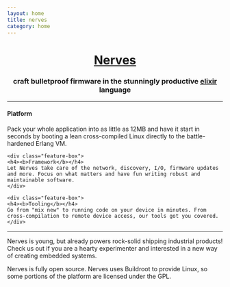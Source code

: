 ```yaml
---
layout: home
title: nerves
category: home
---
```


<center>
<h1><a href="http://nerves-project.org">Nerves</a></h1>
<h3>craft bulletproof firmware in the stunningly productive <a href="http://elixir-lang.org"><b>elixir</b></a> language</h3>
</center>

<hr/>
<div class="feature-box-container">
    <div class="feature-box">
    <h4><b>Platform</b></h4>
    Pack your whole application into as little as 12MB and have it start in seconds by booting a lean cross-compiled Linux directly to the battle-hardened Erlang VM.
    </div>

    <div class="feature-box">
    <h4><b>Framework</b></h4>
    Let Nerves take care of the network, discovery, I/O, firmware updates and more. Focus on what matters and have fun writing robust and maintainable software.
    </div>

    <div class="feature-box">
    <h4><b>Tooling</b></h4>
    Go from "mix new" to running code on your device in minutes. From cross-compilation to remote device access, our tools got you covered.
    </div>
</div>
<hr/>

Nerves is young, but already powers rock-solid shipping industrial products!  Check us out if you are a hearty experimenter and interested in a new way of creating embedded systems.

Nerves is fully open source.  Nerves uses Buildroot to provide Linux, so some portions of the platform are licensed under the GPL.
